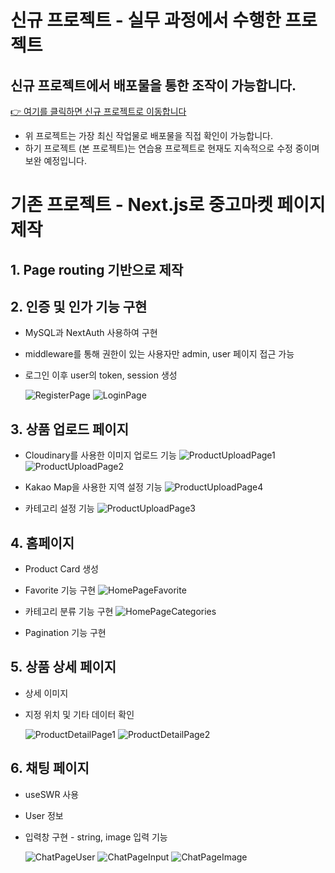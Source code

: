# 신규 프로젝트 - 실무 과정에서 수행한 프로젝트
## 신규 프로젝트에서 배포물을 통한 조작이 가능합니다.

[👉 여기를 클릭하면 신규 프로젝트로 이동합니다](https://github.com/soyello/self-project)
- 위 프로젝트는 가장 최신 작업물로 배포물을 직접 확인이 가능합니다.
- 하기 프로젝트 (본 프로젝트)는 연습용 프로젝트로 현재도 지속적으로 수정 중이며 보완 예정입니다.


# 기존 프로젝트 - Next.js로 중고마켓 페이지 제작

## 1. Page routing 기반으로 제작

## 2. 인증 및 인가 기능 구현

- MySQL과 NextAuth 사용하여 구현
- middleware를 통해 권한이 있는 사용자만 admin, user 페이지 접근 가능
- 로그인 이후 user의 token, session 생성

  ![RegisterPage](./public/RegisterPage.png)
  ![LoginPage](./public/LoginPage.png)

## 3. 상품 업로드 페이지

- Cloudinary를 사용한 이미지 업로드 기능
  ![ProductUploadPage1](./public/ProductUploadPage1.png)
  ![ProductUploadPage2](./public/ProductUploadPage2.png)

- Kakao Map을 사용한 지역 설정 기능
  ![ProductUploadPage4](./public/ProductUploadPage4.png)

- 카테고리 설정 기능
  ![ProductUploadPage3](./public/ProductUploadPage3.png)

## 4. 홈페이지

- Product Card 생성
- Favorite 기능 구현
  ![HomePageFavorite](./public/HomePageFavorite.png)

- 카테고리 분류 기능 구현
  ![HomePageCategories](./public/HomePageCategories.png)

- Pagination 기능 구현

## 5. 상품 상세 페이지

- 상세 이미지
- 지정 위치 및 기타 데이터 확인

  ![ProductDetailPage1](./public/ProductDetailPage1.png)
  ![ProductDetailPage2](./public/ProductDetailPage2.png)

## 6. 채팅 페이지

- useSWR 사용
- User 정보
- 입력창 구현 - string, image 입력 기능

  ![ChatPageUser](./public/ChatPageUser.png)
  ![ChatPageInput](./public/ChatPageInput.png)
  ![ChatPageImage](./public/ChatPageImage.png)
